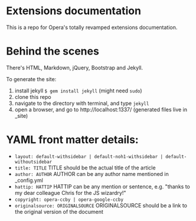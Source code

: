 # Extensions documentation

This is a repo for Opera's totally revamped extensions documentation.

# Behind the scenes

There's HTML, Markdown, jQuery, Bootstrap and Jekyll.

To generate the site:

1. install jekyll `$ gem install jekyll` (might need `sudo`)
2. clone this repo
3. navigate to the directory with terminal, and type `jekyll`
4. open a browser, and go to http://localhost:1337/ (generated files live in _site)

# YAML front matter details:

* `layout: default-withsidebar | default-noh1-withsidebar | default-withoutsidebar`
* `title: TITLE` TITLE should be the actual title of the article
* `author: AUTHOR` AUTHOR can be any author name mentioned in _config.yml
* `hattip: HATTIP` HATTIP can be any mention or sentence, e.g. "thanks to my dear colleague Chris for the JS wizardry!"
* `copyright: opera-ccby | opera-google-ccby`
* `originalsource: ORIGINALSOURCE` ORIGINALSOURCE should be a link to the original version of the document